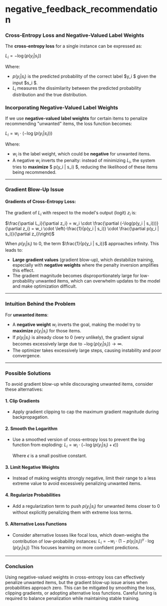 # negative_feedback_recommendation

### Cross-Entropy Loss and Negative-Valued Label Weights

The **cross-entropy loss** for a single instance can be expressed as:

$L_i = -\log(p(y_i | s_i))$

Where:
- $p(y_i | s_i)$ is the predicted probability of the correct label $y_i $ given the input $s_i $.
- $L_i$ measures the dissimilarity between the predicted probability distribution and the true distribution.

### Incorporating Negative-Valued Label Weights

If we use **negative-valued label weights** for certain items to penalize recommending "unwanted" items, the loss function becomes:

$L_i = w_i \cdot (-\log(p(y_i | s_i)))$

Where:
- $w_i$ is the label weight, which could be **negative** for unwanted items.
- A negative $w_i$ inverts the penalty: instead of minimizing $L_i$, the system tries to **maximize** $ p(y_i | s_i) $, reducing the likelihood of these items being recommended.

---

### Gradient Blow-Up Issue

#### Gradients of Cross-Entropy Loss:
The gradient of $L_i$ with respect to the model's output (logit) $z_i$ is:

$\frac{\partial L_i}{\partial z_i} = w_i \cdot \frac{\partial (-\log(p(y_i | s_i)))}{\partial z_i} = w_i \cdot \left(-\frac{1}{p(y_i | s_i)} \cdot \frac{\partial p(y_i | s_i)}{\partial z_i}\right)$

When $p(y_i | s_i)$ to 0, the term $\frac{1}{p(y_i | s_i)}$ approaches infinity. This leads to:

- **Large gradient values** (gradient blow-up), which destabilize training, especially with **negative weights** where the penalty inversion amplifies this effect.
- The gradient magnitude becomes disproportionately large for low-probability unwanted items, which can overwhelm updates to the model and make optimization difficult.

---

### Intuition Behind the Problem

For **unwanted items**:
- A **negative weight** $w_i$ inverts the goal, making the model try to **maximize** $p(y_i | s_i)$ for those items.
- If $p(y_i | s_i)$ is already close to 0 (very unlikely), the gradient signal becomes excessively large due to $-\log(p(y_i | s_i)) \to \infty$.
- The optimizer takes excessively large steps, causing instability and poor convergence.

---

### Possible Solutions

To avoid gradient blow-up while discouraging unwanted items, consider these alternatives:

#### 1. **Clip Gradients**
   - Apply gradient clipping to cap the maximum gradient magnitude during backpropagation.

#### 2. **Smooth the Logarithm**
   - Use a smoothed version of cross-entropy loss to prevent the log function from exploding:
    $L_i = w_i \cdot (-\log(p(y_i | s_i) + \epsilon))$
    
     Where $\epsilon$ is a small positive constant.

#### 3. **Limit Negative Weights**
   - Instead of making weights strongly negative, limit their range to a less extreme value to avoid excessively penalizing unwanted items.

#### 4. **Regularize Probabilities**
   - Add a regularization term to push $p(y_i | s_i)$ for unwanted items closer to 0 without explicitly penalizing them with extreme loss terms.

#### 5. **Alternative Loss Functions**
   - Consider alternative losses like focal loss, which down-weighs the contribution of low-probability instances:
     $L_i = -w_i \cdot (1 - p(y_i | s_i))^\gamma \cdot \log(p(y_i | s_i))$
     This focuses learning on more confident predictions.

---

### Conclusion

Using negative-valued weights in cross-entropy loss can effectively penalize unwanted items, but the gradient blow-up issue arises when probabilities approach zero. This can be mitigated by smoothing the loss, clipping gradients, or adopting alternative loss functions. Careful tuning is required to balance penalization while maintaining stable training.
